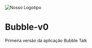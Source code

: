 ![Nosso Logotipo](https://raw.githubusercontent.com/MuriloEduardo/bubble-v0/master/public/app/img/favicon.png)
# Bubble-v0
Primeira versão da aplicação Bubble Talk
